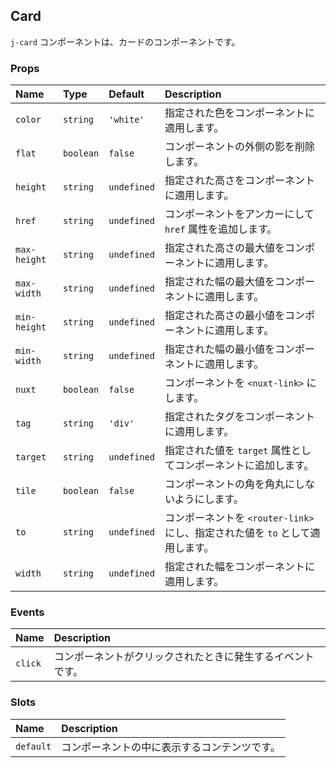 ## Card

`j-card` コンポーネントは、カードのコンポーネントです。

### Props

|Name|Type|Default|Description|
|:--|:--|:--|:--|
|`color`|`string`|`'white'`|指定された色をコンポーネントに適用します。|
|`flat`|`boolean`|`false`|コンポーネントの外側の影を削除します。|
|`height`|`string`|`undefined`|指定された高さをコンポーネントに適用します。|
|`href`|`string`|`undefined`|コンポーネントをアンカーにして `href` 属性を追加します。|
|`max-height`|`string`|`undefined`|指定された高さの最大値をコンポーネントに適用します。|
|`max-width`|`string`|`undefined`|指定された幅の最大値をコンポーネントに適用します。|
|`min-height`|`string`|`undefined`|指定された高さの最小値をコンポーネントに適用します。|
|`min-width`|`string`|`undefined`|指定された幅の最小値をコンポーネントに適用します。|
|`nuxt`|`boolean`|`false`|コンポーネントを `<nuxt-link>` にします。|
|`tag`|`string`|`'div'`|指定されたタグをコンポーネントに適用します。|
|`target`|`string`|`undefined`|指定された値を `target` 属性としてコンポーネントに追加します。|
|`tile`|`boolean`|`false`|コンポーネントの角を角丸にしないようにします。|
|`to`|`string`|`undefined`|コンポーネントを `<router-link>` にし、指定された値を `to` として適用します。|
|`width`|`string`|`undefined`|指定された幅をコンポーネントに適用します。|

### Events

|Name|Description|
|:--|:--|
|`click`|コンポーネントがクリックされたときに発生するイベントです。|

### Slots

|Name|Description|
|:--|:--|
|`default`|コンポーネントの中に表示するコンテンツです。|
